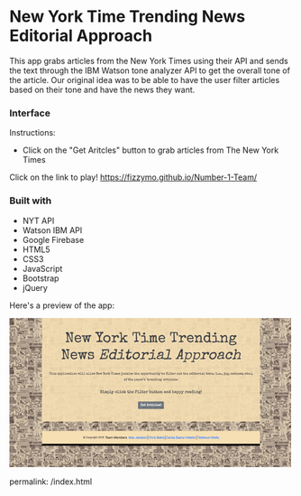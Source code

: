 # New York Time Trending News Editorial Approach
This app grabs articles from the New York Times using their API and sends the text through the IBM Watson tone analyzer API to get the overall tone of the article. Our original idea was to be able to have the user filter articles based on their tone and have the news they want.

### Interface

Instructions:
* Click on the "Get Aritcles" button to grab articles from The New York Times

Click on the link to play!
https://fizzymo.github.io/Number-1-Team/


### Built with
* NYT API
* Watson IBM API
* Google Firebase
* HTML5
* CSS3
* JavaScript
* Bootstrap
* jQuery

Here's a preview of the app:

![](image/nyt.gif "gif")

permalink: /index.html
